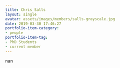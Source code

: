 ```yaml
---
title: Chris Salls
layout: single
avatar: assets/images/members/salls-grayscale.jpg
date: 2019-03-30 17:46:27
portfolio-item-category:
- people
portfolio-item-tag:
- PhD Students
- current member
---
```

nan